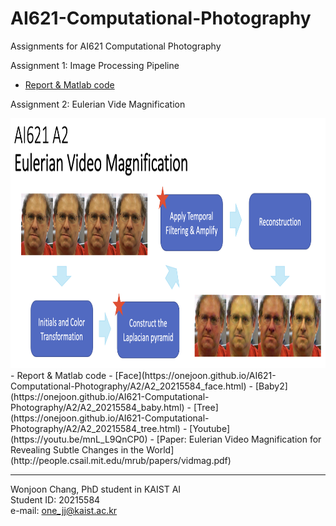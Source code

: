 # AI621-Computational-Photography
Assignments for AI621 Computational Photography

Assignment 1: Image Processing Pipeline
- [Report & Matlab code](https://onejoon.github.io/AI621-Computational-Photography/A1/A1_20215584.html)

Assignment 2: Eulerian Vide Magnification

<img src="./A2/A2-overview.png" width="800" height="400">
- Report & Matlab code
  - [Face](https://onejoon.github.io/AI621-Computational-Photography/A2/A2_20215584_face.html)
  - [Baby2](https://onejoon.github.io/AI621-Computational-Photography/A2/A2_20215584_baby.html)
  - [Tree](https://onejoon.github.io/AI621-Computational-Photography/A2/A2_20215584_tree.html)
- [Youtube](https://youtu.be/mnL_L9QnCP0)
- [Paper: Eulerian Video Magnification for Revealing Subtle Changes in the World](http://people.csail.mit.edu/mrub/papers/vidmag.pdf)

---
Wonjoon Chang, PhD student in KAIST AI\
Student ID: 20215584\
e-mail: one_jj@kaist.ac.kr
